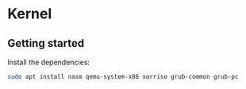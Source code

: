 # Kernel

## Getting started
Install the dependencies:
```bash
sudo apt install nasm qemu-system-x86 xorriso grub-common grub-pc
```